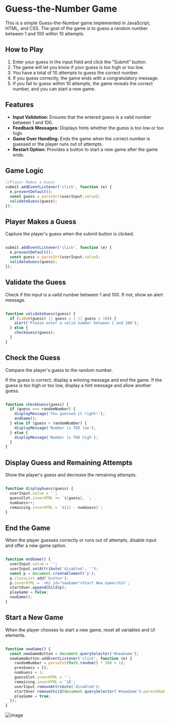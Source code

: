 # Guess-the-Number Game

This is a simple Guess-the-Number game implemented in JavaScript, HTML, and CSS. The goal of the game is to guess a random number between 1 and 100 within 10 attempts.

## How to Play
1. Enter your guess in the input field and click the "Submit" button.
2. The game will let you know if your guess is too high or too low.
3. You have a total of 10 attempts to guess the correct number.
4. If you guess correctly, the game ends with a congratulatory message.
5. If you fail to guess within 10 attempts, the game reveals the correct number, and you can start a new game.

## Features
- **Input Validation:** Ensures that the entered guess is a valid number between 1 and 100.
- **Feedback Messages:** Displays hints whether the guess is too low or too high.
- **Game Over Handling:** Ends the game when the correct number is guessed or the player runs out of attempts.
- **Restart Option:** Provides a button to start a new game after the game ends.

## Game Logic

```javascript
//Player Makes a Guess
submit.addEventListener('click', function (e) {
  e.preventDefault();
  const guess = parseInt(userInput.value);
  validateGuess(guess);
});
```
## Player Makes a Guess
Capture the player's guess when the submit button is clicked.

```javascript

submit.addEventListener('click', function (e) {
  e.preventDefault();
  const guess = parseInt(userInput.value);
  validateGuess(guess);
});
```
## Validate the Guess
Check if the input is a valid number between 1 and 100. If not, show an alert message.

```javascript

function validateGuess(guess) {
  if (isNaN(guess) || guess < 1 || guess > 100) {
    alert('Please enter a valid number between 1 and 100');
  } else {
    checkGuess(guess);
  }
}
```
## Check the Guess
Compare the player's guess to the random number.

If the guess is correct, display a winning message and end the game.
If the guess is too high or too low, display a hint message and allow another guess.
```javascript

function checkGuess(guess) {
  if (guess === randomNumber) {
    displayMessage('You guessed it right!');
    endGame();
  } else if (guess < randomNumber) {
    displayMessage('Number is TOO low');
  } else {
    displayMessage('Number is TOO high');
  }
}
```
## Display Guess and Remaining Attempts
Show the player's guess and decrease the remaining attempts.

```javascript

function displayGuess(guess) {
  userInput.value = '';
  guessSlot.innerHTML += `${guess}, `;
  numGuess++;
  remaining.innerHTML = `${11 - numGuess}`;
}
```
## End the Game
When the player guesses correctly or runs out of attempts, disable input and offer a new game option.

```javascript

function endGame() {
  userInput.value = '';
  userInput.setAttribute('disabled', '');
  const p = document.createElement('p');
  p.classList.add('button');
  p.innerHTML = `<h2 id="newGame">Start New Game</h2>`;
  startOver.appendChild(p);
  playGame = false;
  newGame();
}
```
## Start a New Game
When the player chooses to start a new game, reset all variables and UI elements.

```javascript

function newGame() {
  const newGameButton = document.querySelector('#newGame');
  newGameButton.addEventListener('click', function (e) {
    randomNumber = parseInt(Math.random() * 100 + 1);
    prevGuess = [];
    numGuess = 1;
    guessSlot.innerHTML = '';
    remaining.innerHTML = '10';
    userInput.removeAttribute('disabled');
    startOver.removeChild(document.querySelector('#newGame').parentNode);
    playGame = true;
  });
}
```
![image](https://github.com/user-attachments/assets/abfa28c3-2292-43ab-abf6-9a9dc45aa25b)

